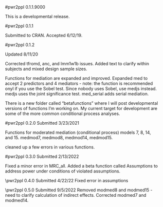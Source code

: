 \#pwr2ppl 0.1.1.9000

This is a developmental release.

\#pwr2ppl 0.1.1

Submitted to CRAN. Accepted 6/12/19.

\#pwr2ppl 0.1.2

Updated 8/11/20

Corrected tfromd, anc, and lmm1w1b issues. Added text to clarify within
subjects and mixed design sample sizes.

Functions for mediation are expanded and improved. Expanded med to
accept 2 predictors and 4 mediators - note: the function is recommended
onyl if you use the Sobel test. Since nobody uses Sobel, use medjs
instead. medjs uses the joint significance test. med\_serial adds serial
mediation.

There is a new folder called “betafunctions” where I will post
developmental versions of functions I’m working on. My current target
for development are some of the more common conditional process
analyses.

\#pwr2ppl 0.2.0
Submitted 3/23/2021

Functions for moderated mediation (conditional process) models 7, 8, 14, and 15. medmod7, medmod8, medmod14, medmod15. 

cleaned up a few errors in various functions. 

\#pwr2ppl 0.3.0
Submitted 2/13/2022

Fixed a minor error in MRC_all. Added a beta function called Assumptions to address power under conditions of violated assumptions. 

\pwr2ppl 0.4.0
Submitted 4/22/22
Fixed error in assumptions


\pwr2ppl 0.5.0
Submitted 9/5/2022
Removed modmed8 and modmed15 - need to clarify calculation of indirect effects. Corrected modmed7 and modmed14. 
